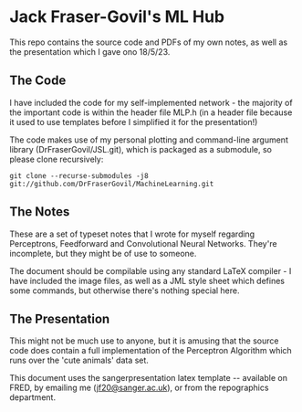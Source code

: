 # Jack Fraser-Govil's ML Hub

This repo contains the source code and PDFs of my own notes, as well as the presentation which I gave ono 18/5/23. 

## The Code

I have included the code for my self-implemented network - the majority of the important code is within the header file MLP.h (in a header file because it used to use templates before I simplified it for the presentation!)

The code makes use of my personal plotting and command-line argument library (DrFraserGovil/JSL.git), which is packaged as a submodule, so please clone recursively:

```git clone --recurse-submodules -j8 git://github.com/DrFraserGovil/MachineLearning.git```

## The Notes

These are a set of typeset notes that I wrote for myself regarding Perceptrons, Feedforward and Convolutional Neural Networks. They're incomplete, but they might be of use to someone. 

The document should be compilable using any standard LaTeX compiler - I have included the image files, as well as a JML style sheet which defines some commands, but otherwise there's nothing special here. 

## The Presentation

This might not be much use to anyone, but it is amusing that the source code does contain a full implementation of the Perceptron Algorithm which runs over the 'cute animals' data set. 

This document uses the sangerpresentation latex template -- available on FRED, by emailing me (jf20@sanger.ac.uk), or from the repographics department.  